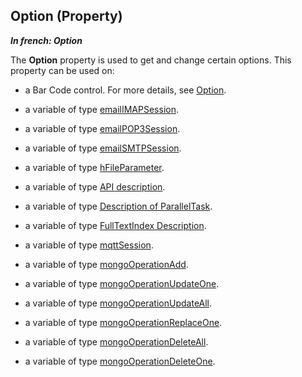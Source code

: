 
## Option (Property)

***In french: Option***
	



<a name="XUse"></a>
<a name="Use"></a>
<a name="description"></a>
The **Option** property is used to get and change certain options. This property can be used on:

- a Bar Code control. For more details, see [Option](../Proprietes/2510154.md).

- a variable of type [emailIMAPSession](../WDLang3/1000018957.md).

- a variable of type [emailPOP3Session](../WDLang3/1000018759.md).

- a variable of type [emailSMTPSession](../WDLang3/1000018765.md).

- a variable of type [hFileParameter](../WDLang4/1000018900.md). 

- a variable of type [API description](../WDLang1/1000019149.md).

- a variable of type [Description of ParallelTask](../WDLang1/1000021586.md).

- a variable of type [FullTextIndex Description](../WDLang4/1000017461.md).

- a variable of type [mqttSession](../WDLang3/1000023023.md). 

- a variable of type [mongoOperationAdd](../WDLang4/1410089163.md).

- a variable of type [mongoOperationUpdateOne](../WDLang4/1410089164.md).

- a variable of type [mongoOperationUpdateAll](../WDLang4/1410089165.md).

- a variable of type [mongoOperationReplaceOne](../WDLang4/1410089166.md).

- a variable of type [mongoOperationDeleteAll](../WDLang4/1410089162.md).

- a variable of type [mongoOperationDeleteOne](../WDLang4/1410089161.md).




